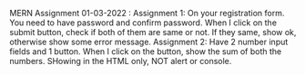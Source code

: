 MERN Assignment 01-03-2022 :
Assignment 1:  On your registration form. You need to have password and confirm password. When I click on the submit button, check if both of them are same or not. If they same, show ok, otherwise show some error message.
Assignment 2: Have 2 number input fields and 1 button. When I click on the button, show the sum of both the numbers. SHowing in the HTML only, NOT alert or console.
